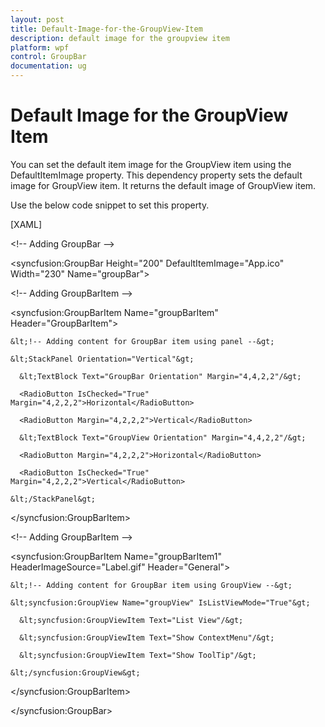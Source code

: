```yaml
---
layout: post
title: Default-Image-for-the-GroupView-Item
description: default image for the groupview item
platform: wpf
control: GroupBar
documentation: ug
---
```


# Default Image for the GroupView Item

You can set the default item image for the GroupView item using the DefaultItemImage property. This dependency property sets the default image for GroupView item. It returns the default image of GroupView item.

Use the below code snippet to set this property.



[XAML]



&lt;!-- Adding GroupBar --&gt;

&lt;syncfusion:GroupBar Height="200" DefaultItemImage="App.ico" Width="230" Name="groupBar"&gt;



  &lt;!-- Adding GroupBarItem --&gt;

  &lt;syncfusion:GroupBarItem Name="groupBarItem" Header="GroupBarItem"&gt;



    &lt;!-- Adding content for GroupBar item using panel --&gt;

    &lt;StackPanel Orientation="Vertical"&gt;

      &lt;TextBlock Text="GroupBar Orientation" Margin="4,4,2,2"/&gt;

      <RadioButton IsChecked="True" Margin="4,2,2,2">Horizontal</RadioButton>

      <RadioButton Margin="4,2,2,2">Vertical</RadioButton>

      &lt;TextBlock Text="GroupView Orientation" Margin="4,4,2,2"/&gt;

      <RadioButton Margin="4,2,2,2">Horizontal</RadioButton>

      <RadioButton IsChecked="True" Margin="4,2,2,2">Vertical</RadioButton>

    &lt;/StackPanel&gt;

  &lt;/syncfusion:GroupBarItem&gt;



  &lt;!-- Adding GroupBarItem --&gt;

  &lt;syncfusion:GroupBarItem Name="groupBarItem1" HeaderImageSource="Label.gif" Header="General"&gt;



    &lt;!-- Adding content for GroupBar item using GroupView --&gt;

    &lt;syncfusion:GroupView Name="groupView" IsListViewMode="True"&gt;

      &lt;syncfusion:GroupViewItem Text="List View"/&gt;

      &lt;syncfusion:GroupViewItem Text="Show ContextMenu"/&gt;

      &lt;syncfusion:GroupViewItem Text="Show ToolTip"/&gt;

    &lt;/syncfusion:GroupView&gt;

  &lt;/syncfusion:GroupBarItem&gt;

&lt;/syncfusion:GroupBar&gt;



